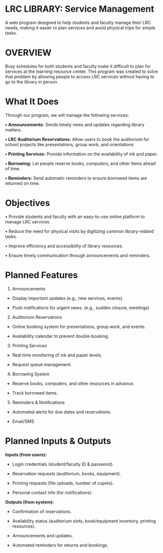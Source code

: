 # LRC LIBRARY: Service Management
A web program designed to help students and faculty manage their LRC needs, making it easier to plan services and avoid physical trips for simple tasks.
# OVERVIEW
Busy schedules for both students and faculty make it difficult to plan for services at the learning resource center. This program was created to solve that problem by allowing people to access LRC services without having to go to the library in person.
# What It Does
Through our program, we will manage the following services:

**• Announcements:** Sends timely news and updates regarding library matters.

**• LRC Auditorium Reservations:** Allow users to book the auditorium for school projects like presentations, group work, and orientations

**• Printing Services:** Provide information on the availability of ink and paper.

**• Borrowing:** Let people reserve books, computers, and other items ahead of time.

**• Reminders:** Send automatic reminders to ensure borrowed items are returned on time.
# Objectives

• Provide students and faculty with an easy-to-use online platform to manage LRC services.

• Reduce the need for physical visits by digitizing common library-related tasks.

• Improve efficiency and accessibility of library resources.

• Ensure timely communication through announcements and reminders.

# Planned Features

1. Announcements

- Display important updates (e.g.,  new services, events).

- Push notifications for urgent news. (e.g., sudden closure, meetings)


2. Auditorium Reservations

- Online booking system for presentations, group work, and events.

- Availability calendar to prevent double-booking.


3. Printing Services

- Real time monitoring of ink and paper levels.

- Request queue management.


4. Borrowing System

- Reserve books, computers, and other resources in advance.

- Track borrowed items.


5. Reminders & Notifications

- Automated alerts for due dates and reservations.

- Email/SMS

 # Planned Inputs & Outputs

**Inputs (from users):**

- Login credentials (student/faculty ID & password).

- Reservation requests (auditorium, books, equipment).
 
- Printing requests (file uploads, number of copies).

- Personal contact info (for notifications).


**Outputs (from system):**

- Confirmation of reservations.

- Availability status (auditorium slots, book/equipment inventory, printing resources).

- Announcements and updates.

- Automated reminders for returns and bookings.
